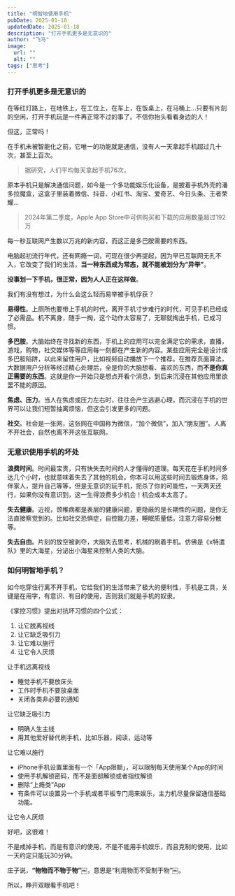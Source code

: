 ```yaml
---
title: "明智地使用手机"
pubDate: 2025-01-18
updatedDate: 2025-01-18
description: "打开手机更多是无意识的"
author: "飞马"
image:
  url: ""
  alt: ""
tags: ["思考"]
---
```


### **打开手机更多是无意识的**

在等红灯路上，在地铁上，在工位上，在车上，在饭桌上，在马桶上…只要有片刻的空闲，打开手机玩是一件再正常不过的事了。不信你抬头看看身边的人！

但这，正常吗！

在手机未被智能化之前，它唯一的功能就是通信，没有人一天拿起手机超过几十次，甚至上百次。

> 据研究，人们平均每天拿起手机76次。

原本手机只是解决通信问题，如今是一个多功能娱乐化设备，是披着手机外壳的潘多拉魔盒，这盒子里装着微信、抖音、小红书、淘宝、爱奇艺、今日头条、王者荣耀…

> 2024年第二季度，Apple App Store中可供购买和下载的应用数量超过192万

每一秒互联网产生数以万兆的新内容，而这正是多巴胺需要的东西。

电脑起初流行年代，还有网瘾一词，可现在很少再提起，因为早已互联网无孔不入，它改变了我们的生活，**当一种东西成为常态，就不能被划分为“异举”**。

**没事划一下手机，很正常，因为人人正在这样做**。

我们有没有想过，为什么会这么轻而易举被手机俘获？

**易得性**。上厕所也要带上手机的时代，离开手机寸步难行的时代，可见手机已经成了必需品。机不离身，随手一掏，这个动作太容易了，无聊就掏出手机，已成习惯。

**多巴胺**。大脑始终在寻找新的东西，手机上的应用可以完全满足它的需求，直播，游戏，购物，社交媒体等等应用每一刻都在产生新的内容。某些应用完全是设计成多巴胺陷阱，以此来留住用户，比如视频自动播放下一个推荐。在推荐页面算法，大数据用户分析等经过精心处理后，全是你的大脑想看、喜欢的东西，而**不是你真正需要的东西**。这就是你一开始只是想点开看个消息，到后来沉浸在其他应用里欲罢不能的原因。

**焦虑、压力**。当人在焦虑或压力左右时，往往会产生逃避心理，而沉浸在手机的世界可以让我们短暂抽离烦恼，但这会引发更多的问题。

**社交**。社会是一张网，这张网在中国称为微信，“加个微信”，加入“朋友圈”。人离不开社会，自然也离不开这张互联网。

### 无意识使用手机的坏处

**浪费时间**。时间最宝贵，只有快失去时间的人才懂得的道理。每天花在手机时间多达几个小时，也就意味着失去了其他的机会。你本可以用这些时间去锻炼身体，陪伴家人，提升自己等等，但是无意识的玩手机，扼杀了你的可能性，一天两天还行，如果你没有意识到，这一生得浪费多少机会！机会成本太高了。

**失去健康**。近视，颈椎病都是表层的健康问题，更隐蔽的是长期性的问题，是你无法直接察觉到的。比如社交恐惧症，自控能力差，睡眠质量低，注意力容易分散等。

**失去自由**。片刻的放空被剥夺，大脑失去思考，机械的刷着手机。仿佛是《x特遣队》里的大海星，分泌出小海星来控制人类的大脑。

### 如何明智地手机？

如今吃穿住行离不开手机，它给我们的生活带来了极大的便利性，手机是工具，关键是在用字，有意识、有目的使用，否则我们就是手机的奴隶。

《掌控习惯》提出对抗坏习惯的四个公式：

1. 让它脱离视线
2. 让它缺乏吸引力
3. 让它难以施行
4. 让它令人厌烦

让手机远离视线

- 睡觉手机不要放床头
- 工作时手机不要放桌面
- 关闭各类非必要的通知

让它缺乏吸引力

- 明确人生主线
- 用其他爱好替代刷手机，比如乐器，阅读，运动等

让它难以施行

- iPhone手机设置里面有一个「App限额」，可以限制每天使用某个App的时间
- 使用手机解锁密码，而不是面部解锁或者指纹解锁
- 删除“上瘾类”App
- 有条件可以设置另一个手机或者平板专门用来娱乐，主力机尽量保留通信基础功能。

让它令人厌烦

好吧，这很难！

不是戒掉手机，而是有意识的使用，不是不能用手机娱乐，而且克制的使用，比如一天约定只能玩30分钟。

庄子说，**“物物而不物于物”**￼，意思是“利用物而不受制于物”￼。

所以，睁开双眼看手机吧！
